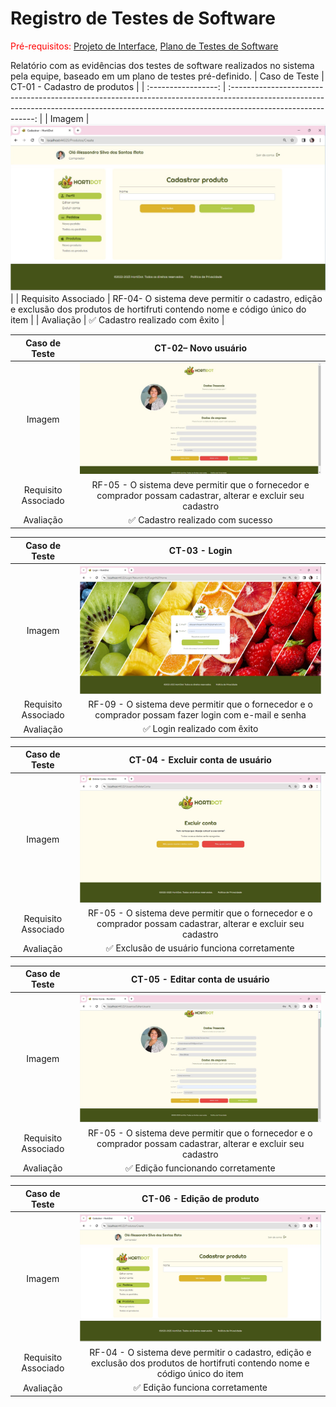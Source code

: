 # Registro de Testes de Software

<span style="color:red">Pré-requisitos: <a href="03-Projeto de Interface.md"> Projeto de Interface</a></span>, <a href="08-Plano de Testes de Software.md"> Plano de Testes de Software</a>

Relatório com as evidências dos testes de software realizados no sistema pela equipe, baseado em um plano de testes pré-definido.
|    Caso de Teste    |                                                                   CT-01 - Cadastro de produtos                                                               |
| :-----------------: | :-----------------------------------------------------------------------------------------------------------------------------------------------------------------------------------------: |
|       Imagem        | <img widt = "500px" src = "https://github.com/ICEI-PUC-Minas-PMV-ADS/pmv-ads-2023-2-e2-proj-int-t2-grupo-2-hortidot/blob/main/docs/img/CadastrarProduto.jpeg"/> |
| Requisito Associado |                          RF-04- O sistema deve permitir o cadastro, edição e exclusão dos produtos de hortifruti contendo nome e código único do item                          |
|      Avaliação      |                                                                               ✅ Cadastro realizado com êxito                                                                     |                                                                                                           

|    Caso de Teste    |                                                                   CT-02– Novo usuário                                                              |
| :-----------------: | :-----------------------------------------------------------------------------------------------------------------------------------------------------------------------------------------: |
|       Imagem        | <img widt = "500px" src = "https://github.com/ICEI-PUC-Minas-PMV-ADS/pmv-ads-2023-2-e2-proj-int-t2-grupo-2-hortidot/blob/main/docs/img/EditarUsuario.jpeg"/> |
| Requisito Associado |                          RF-05 - O sistema deve permitir que o fornecedor e comprador possam cadastrar, alterar e excluir seu cadastro                          |
|      Avaliação      |                                                                               ✅ Cadastro realizado com sucesso                              

|    Caso de Teste    |                                                                   CT-03 - Login|
| :-----------------: | :-----------------------------------------------------------------------------------------------------------------------------------------------------------------------------------------: |
|       Imagem        | <img widt = "500px" src = "https://github.com/ICEI-PUC-Minas-PMV-ADS/pmv-ads-2023-2-e2-proj-int-t2-grupo-2-hortidot/blob/main/docs/img/TesteTelaLogin.jpeg"/> |
| Requisito Associado |                          RF-09 - O sistema deve permitir que o fornecedor e o comprador possam fazer login com e-mail e senha                           |
|      Avaliação      |                                                                               ✅ Login realizado com êxito                                                                                                                                

|    Caso de Teste    |                                                                   CT-04 - Excluir conta de usuário|
| :-----------------: | :-----------------------------------------------------------------------------------------------------------------------------------------------------------------------------------------: |
|       Imagem        | <img widt = "500px" src = "https://github.com/ICEI-PUC-Minas-PMV-ADS/pmv-ads-2023-2-e2-proj-int-t2-grupo-2-hortidot/blob/main/docs/img/TesteExcluirConta.jpeg"/> |
| Requisito Associado |                          RF-05 - O sistema deve permitir que o fornecedor e o comprador possam cadastrar, alterar e excluir seu cadastro                           |
|      Avaliação      |                                                                               ✅ Exclusão de usuário funciona corretamente                                                                                                                               

|    Caso de Teste    |                                                                   CT-05 - Editar conta de usuário|
| :-----------------: | :-----------------------------------------------------------------------------------------------------------------------------------------------------------------------------------------: |
|       Imagem        | <img widt = "500px" src = "https://github.com/ICEI-PUC-Minas-PMV-ADS/pmv-ads-2023-2-e2-proj-int-t2-grupo-2-hortidot/blob/main/docs/img/TesteEditarusuario.jpeg"/> |
| Requisito Associado |                          RF-05 - O sistema deve permitir que o fornecedor e o comprador possam cadastrar, alterar e excluir seu cadastro                          |
|      Avaliação      |                                                                               ✅ Edição funcionando corretamente                                                                                              

|    Caso de Teste    |                                                                   CT-06 - Edição de produto|
| :-----------------: | :-----------------------------------------------------------------------------------------------------------------------------------------------------------------------------------------: |
|       Imagem        | <img widt = "500px" src = "https://github.com/ICEI-PUC-Minas-PMV-ADS/pmv-ads-2023-2-e2-proj-int-t2-grupo-2-hortidot/blob/main/docs/img/CadastrarProduto.jpeg"/> |
| Requisito Associado |                          RF-04 - O sistema deve permitir o cadastro, edição e exclusão dos produtos de hortifruti contendo nome e código único do item                         |
|      Avaliação      |                                                                               ✅ Edição funciona corretamente                                                                                              
 
